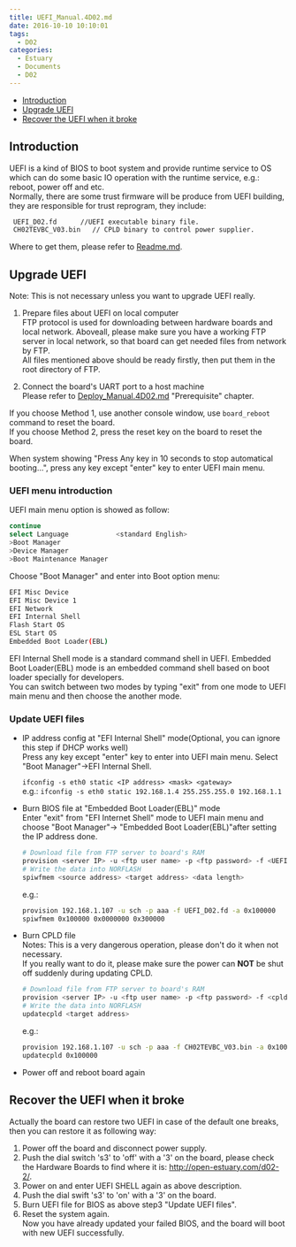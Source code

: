 ```yaml
---
title: UEFI_Manual.4D02.md
date: 2016-10-10 10:10:01
tags:
  - D02
categories:
  - Estuary
  - Documents
  - D02
---
```

* [Introduction](#1)
* [Upgrade UEFI](#2)
* [Recover the UEFI when it broke](#3)

<!--more-->

## <a name="1">Introduction</a>

UEFI is a kind of BIOS to boot system and provide runtime service to OS which can do some basic IO operation with the runtime service, e.g.: reboot, power off and etc.  
Normally, there are some trust firmware will be produce from UEFI building, they are responsible for trust reprogram, they include:
```bash
 UEFI_D02.fd      //UEFI executable binary file.
 CH02TEVBC_V03.bin   // CPLD binary to control power supplier.
```
Where to get them, please refer to [Readme.md](https://github.com/open-estuary/estuary/blob/master/doc/Readme.4D02.md).

## <a name="2">Upgrade UEFI</a>

Note: This is not necessary unless you want to upgrade UEFI really.

1. Prepare files about UEFI on local computer  
   FTP protocol is used for downloading between hardware boards and local network. Aboveall, please make sure you have a working FTP server in local network, so that board can get needed files from network by FTP.  
   All files mentioned above should be ready firstly, then put them in the root directory of FTP.

2. Connect the board's UART port to a host machine  
   Please refer to [Deploy_Manual.4D02.md](https://github.com/open-estuary/estuary/blob/master/doc/Deploy_Manual.4D02.md) "Prerequisite" chapter.

If you choose Method 1, use another console window, use `board_reboot` command to reset the board.  
If you choose Method 2, press the reset key on the board to reset the board.

When system showing "Press Any key in 10 seconds to stop automatical booting...", press any key except "enter" key to enter UEFI main menu.

### UEFI menu introduction
  UEFI main menu option is showed as follow:  
  ```bash
  continue 
  select Language            <standard English>
  >Boot Manager
  >Device Manager
  >Boot Maintenance Manager
  ```
  Choose "Boot Manager" and enter into Boot option menu:  
  ```bash
  EFI Misc Device 
  EFI Misc Device 1
  EFI Network
  EFI Internal Shell
  Flash Start OS
  ESL Start OS
  Embedded Boot Loader(EBL)
  ```
  EFI Internal Shell mode is a standard command shell in UEFI. Embedded Boot Loader(EBL) mode is an embedded command shell based on boot loader specially for developers.  
  You can switch between two modes by typing "exit" from one mode to UEFI main menu and then choose the another mode.

### Update UEFI files

* IP address config at "EFI Internal Shell" mode(Optional, you can ignore this step if DHCP works well)  
   Press any key except "enter" key to enter into UEFI main menu. Select "Boot Manager"->EFI Internal Shell.

   `ifconfig -s eth0 static <IP address> <mask> <gateway>`  
   e.g.: `ifconfig -s eth0 static 192.168.1.4 255.255.255.0 192.168.1.1`  
* Burn BIOS file at "Embedded Boot Loader(EBL)" mode  
  Enter "exit" from "EFI Internet Shell" mode to UEFI main menu and choose "Boot Manager"-> "Embedded Boot Loader(EBL)"after setting the IP address done.  
  ```bash
  # Download file from FTP server to board's RAM
  provision <server IP> -u <ftp user name> -p <ftp password> -f <UEFI binary> -a <download target address>
  # Write the data into NORFLASH
  spiwfmem <source address> <target address> <data length>
  ```
  e.g.:  
  ```bash
  provision 192.168.1.107 -u sch -p aaa -f UEFI_D02.fd -a 0x100000
  spiwfmem 0x100000 0x0000000 0x300000
  ```
* Burn CPLD file  
  Notes: This is a very dangerous operation, please don't do it when not necessary.  
  If you really want to do it, please make sure the power can **NOT** be shut off suddenly during updating CPLD.  
  ```bash
  # Download file from FTP server to board's RAM
  provision <server IP> -u <ftp user name> -p <ftp password> -f <cpld bin> -a <target address>
  # Write the data into NORFLASH
  updatecpld <target address>
  ```
  e.g.:  
  ```bash
  provision 192.168.1.107 -u sch -p aaa -f CH02TEVBC_V03.bin -a 0x100000
  updatecpld 0x100000
  ```
*  Power off and reboot board again

## <a name="3">Recover the UEFI when it broke</a>

Actually the board can restore two UEFI in case of the default one breaks, then you can restore it as following way:  
1. Power off the board and disconnect power supply.  
2. Push the dial switch 's3' to 'off' with a '3' on the board, please check the Hardware Boards to find where it is: http://open-estuary.com/d02-2/.  
3. Power on and enter UEFI SHELL again as above description.  
4. Push the dial swift 's3' to 'on' with a '3' on the board.  
5. Burn UEFI file for BIOS as above step3 "Update UEFI files".  
6. Reset the system again.  
Now you have already updated your failed BIOS, and the board will boot with new UEFI successfully.

